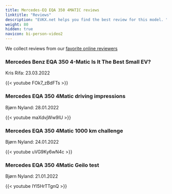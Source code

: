 ```yaml
---
title: Mercedes-EQ EQA 350 4MATIC reviews
linktitle: "Reviews"
description: "EVKX.net helps you find the best review for this model. "
weight: 80
hidden: true
navicon: bi-person-video2
---
```

We collect reviews from our [favorite online reviewers](../../../../guides/evreviewers/)

<div class="container text-center shadow p-2 pe-4 mb-5 bg-body-tertiary rounded border">
<h3>Mercedes Benz EQA 350 4-Matic Is It The Best Small EV?</h3>
<p>Kris Rifa: 23.03.2022</p>

{{< youtube FOk7_zBdFTs >}}

</div>
<div class="container text-center shadow p-2 pe-4 mb-5 bg-body-tertiary rounded border">
<h3>Mercedes EQA 350 4Matic driving impressions</h3>
<p>Bjørn Nyland: 28.01.2022</p>

{{< youtube maXdvjWw9lU >}}

</div>
<div class="container text-center shadow p-2 pe-4 mb-5 bg-body-tertiary rounded border">
<h3>Mercedes EQA 350 4Matic 1000 km challenge</h3>
<p>Bjørn Nyland: 24.01.2022</p>

{{< youtube uVG9Ky6wN4c >}}

</div>
<div class="container text-center shadow p-2 pe-4 mb-5 bg-body-tertiary rounded border">
<h3>Mercedes EQA 350 4Matic Geilo test</h3>
<p>Bjørn Nyland: 21.01.2022</p>

{{< youtube IYl5HrTTgnQ >}}

</div>
